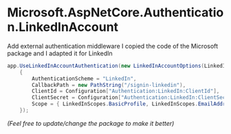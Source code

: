 # Microsoft.AspNetCore.Authentication.LinkedInAccount
Add external authentication middleware
I copied the code of the Microsoft package and I adapted it for LinkedIn

```csharp
app.UseLinkedInAccountAuthentication(new LinkedInAccountOptions(LinkedInFields.All)
    {
        AuthenticationScheme = "LinkedIn",
        CallbackPath = new PathString("/signin-linkedin"),
        ClientId = Configuration["Authentication:LinkedIn:ClientId"],
        ClientSecret = Configuration["Authentication:LinkedIn:ClientSecret"],
        Scope = { LinkedInScopes.BasicProfile, LinkedInScopes.EmailAddress }
    });
```
*(Feel free to update/change the package to make it better)*
